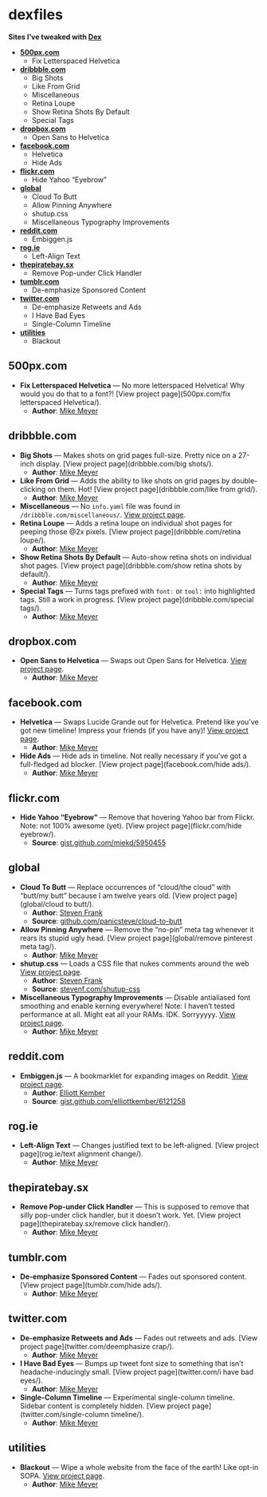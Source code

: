 # dexfiles

**Sites I’ve tweaked with [Dex](https://github.com/meyer/dex)**

- **[500px.com](#500pxcom)**
  - Fix Letterspaced Helvetica
- **[dribbble.com](#dribbblecom)**
  - Big Shots
  - Like From Grid
  - Miscellaneous
  - Retina Loupe
  - Show Retina Shots By Default
  - Special Tags
- **[dropbox.com](#dropboxcom)**
  - Open Sans to Helvetica
- **[facebook.com](#facebookcom)**
  - Helvetica
  - Hide Ads
- **[flickr.com](#flickrcom)**
  - Hide Yahoo “Eyebrow”
- **[global](#global)**
  - Cloud To Butt
  - Allow Pinning Anywhere
  - shutup.css
  - Miscellaneous Typography Improvements
- **[reddit.com](#redditcom)**
  - Embiggen.js
- **[rog.ie](#rogie)**
  - Left-Align Text
- **[thepiratebay.sx](#thepiratebaysx)**
  - Remove Pop-under Click Handler
- **[tumblr.com](#tumblrcom)**
  - De-emphasize Sponsored Content
- **[twitter.com](#twittercom)**
  - De-emphasize Retweets and Ads
  - I Have Bad Eyes
  - Single-Column Timeline
- **[utilities](#utilities)**
  - Blackout


## 500px.com

- **Fix Letterspaced Helvetica** — No more letterspaced Helvetica! Why would you do that to a font?! [View project page](500px.com/fix letterspaced Helvetica/).
  - **Author**: [Mike Meyer](http://twitter.com/meyer)

## dribbble.com

- **Big Shots** — Makes shots on grid pages full-size. Pretty nice on a 27-inch display. [View project page](dribbble.com/big shots/).
  - **Author**: [Mike Meyer](http://twitter.com/meyer)
- **Like From Grid** — Adds the ability to like shots on grid pages by double-clicking on them. Hot! [View project page](dribbble.com/like from grid/).
  - **Author**: [Mike Meyer](http://twitter.com/meyer)
- **Miscellaneous** — No `info.yaml` file was found in `/dribbble.com/miscellaneous/`. [View project page](dribbble.com/miscellaneous/).
- **Retina Loupe** — Adds a retina loupe on individual shot pages for peeping those @2x pixels. [View project page](dribbble.com/retina loupe/).
  - **Author**: [Mike Meyer](http://twitter.com/meyer)
- **Show Retina Shots By Default** — Auto-show retina shots on individual shot pages. [View project page](dribbble.com/show retina shots by default/).
  - **Author**: [Mike Meyer](http://twitter.com/meyer)
- **Special Tags** — Turns tags prefixed with `font:` or `tool:` into highlighted tags. Still a work in progress. [View project page](dribbble.com/special tags/).
  - **Author**: [Mike Meyer](http://twitter.com/meyer)

## dropbox.com

- **Open Sans to Helvetica** — Swaps out Open Sans for Helvetica. [View project page](dropbox.com/helvetica/).
  - **Author**: [Mike Meyer](http://twitter.com/meyer)

## facebook.com

- **Helvetica** — Swaps Lucide Grande out for Helvetica. Pretend like you’ve got new timeline! Impress your friends (if you have any)! [View project page](facebook.com/helvetica/).
  - **Author**: [Mike Meyer](http://twitter.com/meyer)
- **Hide Ads** — Hide ads in timeline. Not really necessary if you’ve got a full-fledged ad blocker. [View project page](facebook.com/hide ads/).
  - **Author**: [Mike Meyer](http://twitter.com/meyer)

## flickr.com

- **Hide Yahoo “Eyebrow”** — Remove that hovering Yahoo bar from Flickr. Note: not 100% awesome (yet). [View project page](flickr.com/hide eyebrow/).
  - **Source**: [gist.github.com/miekd/5950455](https://gist.github.com/miekd/5950455)

## global

- **Cloud To Butt** — Replace occurrences of “cloud/the cloud” with “butt/my butt” because I am twelve years old. [View project page](global/cloud to butt/).
  - **Author**: [Steven Frank](http://twitter.com/stevenf)
  - **Source**: [github.com/panicsteve/cloud-to-butt](https://github.com/panicsteve/cloud-to-butt)
- **Allow Pinning Anywhere** — Remove the “no-pin” meta tag whenever it rears its stupid ugly head. [View project page](global/remove pinterest meta tag/).
  - **Author**: [Mike Meyer](http://twitter.com/meyer)
- **shutup.css** — Loads a CSS file that nukes comments around the web [View project page](global/shutup/).
  - **Author**: [Steven Frank](http://twitter.com/stevenf)
  - **Source**: [stevenf.com/shutup-css](http://stevenf.com/shutup-css)
- **Miscellaneous Typography Improvements** — Disable antialiased font smoothing and enable kerning everywhere! Note: I haven’t tested performance at all. Might eat all your RAMs. IDK. Sorryyyyy. [View project page](global/typography/).
  - **Author**: [Mike Meyer](http://twitter.com/meyer)

## reddit.com

- **Embiggen.js** — A bookmarklet for expanding images on Reddit. [View project page](reddit.com/embiggen/).
  - **Author**: [Elliott Kember](http://twitter.com/elliottkember)
  - **Source**: [gist.github.com/elliottkember/6121258](https://gist.github.com/elliottkember/6121258)

## rog.ie

- **Left-Align Text** — Changes justified text to be left-aligned. [View project page](rog.ie/text alignment change/).
  - **Author**: [Mike Meyer](http://twitter.com/meyer)

## thepiratebay.sx

- **Remove Pop-under Click Handler** — This is supposed to remove that silly pop-under click handler, but it doesn’t work. Yet. [View project page](thepiratebay.sx/remove click handler/).
  - **Author**: [Mike Meyer](http://twitter.com/meyer)

## tumblr.com

- **De-emphasize Sponsored Content** — Fades out sponsored content. [View project page](tumblr.com/hide ads/).
  - **Author**: [Mike Meyer](http://twitter.com/meyer)

## twitter.com

- **De-emphasize Retweets and Ads** — Fades out retweets and ads. [View project page](twitter.com/deemphasize crap/).
  - **Author**: [Mike Meyer](http://twitter.com/meyer)
- **I Have Bad Eyes** — Bumps up tweet font size to something that isn’t headache-inducingly small. [View project page](twitter.com/i have bad eyes/).
  - **Author**: [Mike Meyer](http://twitter.com/meyer)
- **Single-Column Timeline** — Experimental single-column timeline. Sidebar content is completely hidden. [View project page](twitter.com/single-column timeline/).
  - **Author**: [Mike Meyer](http://twitter.com/meyer)

## utilities

- **Blackout** — Wipe a whole website from the face of the earth! Like opt-in SOPA. [View project page](utilities/blackout/).
  - **Author**: [Mike Meyer](http://twitter.com/meyer)

